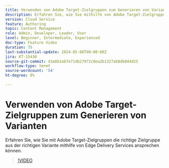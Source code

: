 ```yaml
---
title: Verwenden von Adobe Target-Zielgruppen zum Generieren von Varianten
description: Erfahren Sie, wie Sie mithilfe von Adobe Target-Zielgruppen mithilfe von Edge Delivery Services die richtige Zielgruppe aus der richtigen Variante auswählen können.
version: Cloud Service
feature: Authoring
topic: Content Management
role: Admin, Developer, Leader, User
level: Beginner, Intermediate, Experienced
doc-type: Feature Video
duration: 75
last-substantial-update: 2024-05-08T00:00:00Z
jira: KT-15430
source-git-commit: 43a8b1eb7e714b27972c0ea2b1327ab8db044d25
workflow-type: tm+mt
source-wordcount: '54'
ht-degree: 0%

---
```



# Verwenden von Adobe Target-Zielgruppen zum Generieren von Varianten

Erfahren Sie, wie Sie mit Adobe Target-Zielgruppen die richtige Zielgruppe aus der richtigen Variante mithilfe von Edge Delivery Services ansprechen können.

>[!VIDEO](https://video.tv.adobe.com/v/3428792/?learn=on)
